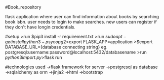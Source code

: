 #Book_repository

flask application where user can find information about books by searching book isbn.
user needs to login to make searches.
new users can register if they don't have longin credentials.


#setup
    >run $pip3 install -r requirement.txt
    >run $sudo apt-get install python3-psycopg2
    >$export FLASK_APP=application
    >$export DATABASE_URL={database connecting string}      eg. postgresql:username:password@localhost:5432/databasename
    >run $python3 import.py
    >$flask run

#technologies used
    ->flask framework for server
    ->postgresql as database
    ->sqlalchemy as orm
    ->jinja2
    ->html
    ->bootstrap